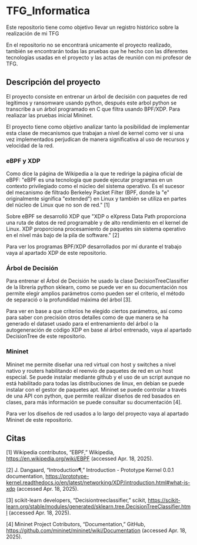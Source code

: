 # TFG_Informatica
Este repositorio tiene como objetivo llevar un registro histórico sobre la realización de mi TFG

En el repositorio no se encontrará unicamente el proyecto realizado, también se encontrarán todas las pruebas
que he hecho con las diferentes tecnologías usadas en el proyecto y las actas de reunión con mi profesor de TFG.

## Descripción del proyecto
El proyecto consiste en entrenar un árbol de decisión con paquetes de red legítimos y ransomware usando python,
después este arbol python se transcribe a un árbol programado en C que filtra usando BPF/XDP. Para realiazar las
pruebas inicial Mininet.

El proyecto tiene como objetivo analizar tanto la posibilidad de implementar esta clase de mecanismos que trabajan
a nivel de kernel como ver si una vez implementados perjudican de manera significativa al uso de recursos y velocidad
de la red.

### eBPF y XDP
Como dice la página de Wikipedia a la que te redirige la página oficial de eBPF: "eBPF es una tecnología que puede ejecutar 
programas en un contexto privilegiado como el núcleo del sistema operativo. Es el sucesor del mecanismo de filtrado Berkeley
Packet Filter (BPF, donde la "e" originalmente significa "extended") en Linux y también se utiliza en partes del núcleo de 
Linux que no son de red." [1]

Sobre eBPF se desarrolló XDP que "XDP o eXpress Data Path proporciona una ruta de datos de red programable y de alto rendimiento
en el kernel de Linux. XDP proporciona procesamiento de paquetes sin sistema operativo en el nivel más bajo de la pila de software." [2]

Para ver los programas BPF/XDP desarrollados por mí durante el trabajo vaya al apartado XDP de este repositorio.

### Árbol de Decisión
Para entrenar el Árbol de Decisión he usado la clase DecisionTreeClassifier de la librería python sklearn, como se puede ver en su
documentación nos permite elegir amplios parámetros como pueden ser el criterio, el método de separació o la profundidad máxima del
árbol [3]. 

Para ver en base a que criterios he elegido ciertos parámetros, así como para saber con precisión otros detalles como de que manera
se ha generado el dataset usado para el entrenamiento del árbol o la autogeneración de código XDP en base al árbol entrenado, vaya 
al apartado DecisionTree de este repositorio.

### Mininet
Mininet me permite diseñar una red virtual con host y switches a nivel nativo y routers habilitando el reenvío de paquetes de red
en un host especial. Se puede instalar mediante github y el uso de un script aunque no está habilitado para todas las distribuciones
de linux, en debian se puede instalar con el gestor de paquetes apt. Mininet se puede controlar a través de una API con python, que 
permite realizar diseños de red basados en clases, para más información se puede consultar su documentación [4].

Para ver los diseños de red usados a lo largo del proyecto vaya al apartado Mininet de este repositorio.

## Citas
[1] Wikipedia contributos, “EBPF,” Wikipedia, https://en.wikipedia.org/wiki/EBPF (accessed Apr. 18, 2025). 

[2] J. Dangaard, “Introduction¶,” Introduction - Prototype Kernel 0.0.1 documentation, https://prototype-kernel.readthedocs.io/en/latest/networking/XDP/introduction.html#what-is-xdp (accessed Apr. 18, 2025). 

[3]  scikit-learn developers, “Decisiontreeclassifier,” scikit, https://scikit-learn.org/stable/modules/generated/sklearn.tree.DecisionTreeClassifier.html (accessed Apr. 18, 2025). 

[4] Mininet Project Cotributors, “Documentation,” GitHub, https://github.com/mininet/mininet/wiki/Documentation (accessed Apr. 18, 2025). 
